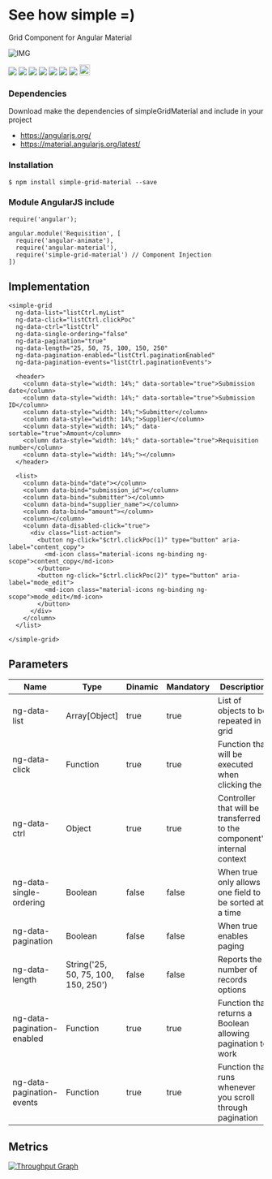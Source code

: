# See how simple =)
Grid Component for Angular Material


![IMG](https://miamarti.github.io/simpleGridMaterial/assets/img.png)


<p>
  <a href="https://gitter.im/miamarti/simpleGridMaterial?utm_source=badge&utm_medium=badge&utm_campaign=pr-badge" target="_blank"><img src="https://badges.gitter.im/Join%20Chat.svg"></a>
  <a href="https://gitlab.com/miamarti/simpleGridMaterial" target="_blank"><img src="https://img.shields.io/badge/gitlab-simpleGridMaterial-yellow.svg"></a>
  <img src="https://img.shields.io/badge/simpleGridMaterial-release-green.svg">
  <img src="https://img.shields.io/badge/version-2.0.4-blue.svg">
  <img src="https://img.shields.io/bower/v/bootstrap.svg"> 
  <img src="https://img.shields.io/github/license/mashape/apistatus.svg">
  <a href="https://github.com/miamarti/simpleGridMaterial/tarball/master"><img src="https://img.shields.io/github/downloads/atom/atom/latest/total.svg"></a>
  <a href="http://waffle.io/miamarti/simpleGridMaterial"><img alt='Stories in Ready' src='https://badge.waffle.io/miamarti/simpleGridMaterial.svg?label=ready&title=Ready' height="21" /></a>
</p>

### Dependencies
Download make the dependencies of simpleGridMaterial and include in your project
* https://angularjs.org/
* https://material.angularjs.org/latest/

### Installation
```
$ npm install simple-grid-material --save
```

### Module AngularJS include
```
require('angular');

angular.module('Requisition', [
  require('angular-animate'),
  require('angular-material'),
  require('simple-grid-material') // Component Injection
])
```

## Implementation
```
<simple-grid 
  ng-data-list="listCtrl.myList" 
  ng-data-click="listCtrl.clickPoc" 
  ng-data-ctrl="listCtrl" 
  ng-data-single-ordering="false" 
  ng-data-pagination="true" 
  ng-data-length="25, 50, 75, 100, 150, 250" 
  ng-data-pagination-enabled="listCtrl.paginationEnabled" 
  ng-data-pagination-events="listCtrl.paginationEvents">
  
  <header>
    <column data-style="width: 14%;" data-sortable="true">Submission date</column>
    <column data-style="width: 14%;" data-sortable="true">Submission ID</column>
    <column data-style="width: 14%;">Submitter</column>
    <column data-style="width: 14%;">Supplier</column>
    <column data-style="width: 14%;" data-sortable="true">Amount</column>
    <column data-style="width: 14%;" data-sortable="true">Requisition number</column>
    <column data-style="width: 14%;"></column>
  </header>

  <list>
    <column data-bind="date"></column>
    <column data-bind="submission_id"></column>
    <column data-bind="submitter"></column>
    <column data-bind="supplier_name"></column>
    <column data-bind="amount"></column>
    <column></column>
    <column data-disabled-click="true">
      <div class="list-action">
        <button ng-click="$ctrl.clickPoc(1)" type="button" aria-label="content_copy">
          <md-icon class="material-icons ng-binding ng-scope">content_copy</md-icon>
        </button>
        <button ng-click="$ctrl.clickPoc(2)" type="button" aria-label="mode_edit">
          <md-icon class="material-icons ng-binding ng-scope">mode_edit</md-icon>
        </button>
      </div>
    </column>
  </list>

</simple-grid>
```

## Parameters

| Name          | Type          | Dinamic | Mandatory | Description                                                  |
| ------------- | ------------- | ------- | --------- | ------------------------------------------------------------ |
| ng-data-list  | Array[Object] | true    | true      | List of objects to be repeated in grid                       |
| ng-data-click | Function      | true    | true      | Function that will be executed when clicking the             |
| ng-data-ctrl  | Object        | true    | true      | Controller that will be transferred to the component's internal context |
| ng-data-single-ordering | Boolean | false | false | When true only allows one field to be sorted at a time         |
| ng-data-pagination      | Boolean | false | false | When true enables paging                                       |
| ng-data-length          | String('25, 50, 75, 100, 150, 250') | false | false | Reports the number of records options |
| ng-data-pagination-enabled | Function | true | true | Function that returns a Boolean allowing pagination to work  |
| ng-data-pagination-events  | Function | true | true | Function that runs whenever you scroll through pagination    |


## Metrics

[![Throughput Graph](https://graphs.waffle.io/miamarti/simpleGridMaterial/throughput.svg)](https://waffle.io/miamarti/simpleGridMaterial/metrics/throughput)
